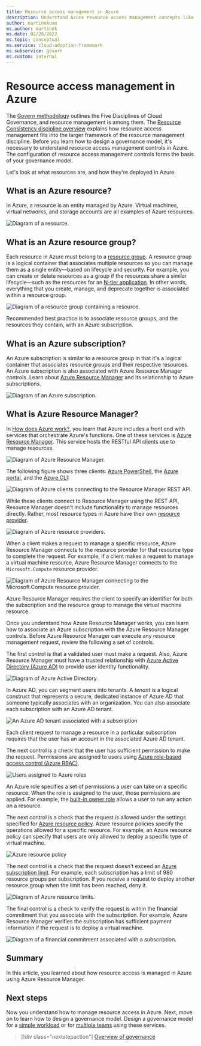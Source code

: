 ```yaml
---
title: Resource access management in Azure
description: Understand Azure resource access management concepts like Azure Resource Manager, subscriptions, resource groups, and resources.
author: martinekuan
ms.author: martinek
ms.date: 02/28/2022
ms.topic: conceptual
ms.service: cloud-adoption-framework
ms.subservice: govern
ms.custom: internal
---
```


# Resource access management in Azure

The [Govern methodology](../index.md) outlines the Five Disciplines of Cloud Governance, and resource management is among them. The [Resource Consistency discipline overview](./index.md) explains how resource access management fits into the larger framework of the resource management discipline. Before you learn how to design a governance model, it's necessary to understand resource access management controls in Azure. The configuration of resource access management controls forms the basis of your governance model.

Let's look at what resources are, and how they're deployed in Azure.

## What is an Azure resource?

In Azure, a resource is an entity managed by Azure. Virtual machines, virtual networks, and storage accounts are all examples of Azure resources.

![Diagram of a resource.](../../_images/govern/design/governance-1-9.png)

## What is an Azure resource group?

Each resource in Azure must belong to a [resource group](/azure/azure-resource-manager/management/overview#resource-groups). A resource group is a logical container that associates multiple resources so you can manage them as a single entity—based on lifecycle and security. For example, you can create or delete resources as a group if the resources share a similar lifecycle—such as the resources for an [N-tier application](/azure/architecture/guide/architecture-styles/n-tier). In other words, everything that you create, manage, and deprecate together is associated within a resource group.

![Diagram of a resource group containing a resource.](../../_images/govern/design/governance-1-10.png)

Recommended best practice is to associate resource groups, and the resources they contain, with an Azure subscription.

## What is an Azure subscription?

An Azure subscription is similar to a resource group in that it's a logical container that associates resource groups and their respective resources. An Azure subscription is also associated with Azure Resource Manager controls. Learn about [Azure Resource Manager](/training/modules/use-azure-resource-manager/) and its relationship to Azure subscriptions.

![Diagram of an Azure subscription.](../../_images/govern/design/governance-1-11.png)

## What is Azure Resource Manager?

In [How does Azure work?](../../get-started/what-is-azure.md), you learn that Azure includes a front end with services that orchestrate Azure's functions. One of these services is [Azure Resource Manager](/azure/azure-resource-manager/). This service hosts the RESTful API clients use to manage resources.

![Diagram of Azure Resource Manager.](../../_images/govern/design/governance-1-12.png)

The following figure shows three clients: [Azure PowerShell](/powershell/azure/), the [Azure portal](https://portal.azure.com), and the [Azure CLI](/cli/azure/):

![Diagram of Azure clients connecting to the Resource Manager REST API.](../../_images/govern/design/governance-1-13.png)

While these clients connect to Resource Manager using the REST API, Resource Manager doesn't include functionality to manage resources directly. Rather, most resource types in Azure have their own [resource provider](/azure/azure-resource-manager/management/overview#terminology).

![Diagram of Azure resource providers.](../../_images/govern/design/governance-1-14.png)

When a client makes a request to manage a specific resource, Azure Resource Manager connects to the resource provider for that resource type to complete the request. For example, if a client makes a request to manage a virtual machine resource, Azure Resource Manager connects to the `Microsoft.Compute` resource provider.

![Diagram of Azure Resource Manager connecting to the Microsoft.Compute resource provider.](../../_images/govern/design/governance-1-15.png)

Azure Resource Manager requires the client to specify an identifier for both the subscription and the resource group to manage the virtual machine resource.

Once you understand how Azure Resource Manager works, you can learn how to associate an Azure subscription with the Azure Resource Manager controls. Before Azure Resource Manager can execute any resource management request, review the following a set of controls.

The first control is that a validated user must make a request. Also, Azure Resource Manager must have a trusted relationship with [Azure Active Directory (Azure AD)](/azure/active-directory/) to provide user identity functionality.

![Diagram of Azure Active Directory.](../../_images/govern/design/governance-1-16.png)

In Azure AD, you can segment users into tenants. A *tenant* is a logical construct that represents a secure, dedicated instance of Azure AD that someone typically associates with an organization. You can also associate each subscription with an Azure AD tenant.

![An Azure AD tenant associated with a subscription](../../_images/govern/design/governance-1-17.png)

Each client request to manage a resource in a particular subscription requires that the user has an account in the associated Azure AD tenant.

The next control is a check that the user has sufficient permission to make the request. Permissions are assigned to users using [Azure role-based access control (Azure RBAC)](/azure/role-based-access-control/).

![Users assigned to Azure roles](../../_images/govern/design/governance-1-18.png)

An Azure role specifies a set of permissions a user can take on a specific resource. When the role is assigned to the user, those permissions are applied. For example, the [built-in owner role](/azure/role-based-access-control/built-in-roles#owner) allows a user to run any action on a resource.

The next control is a check that the request is allowed under the settings specified for [Azure resource policy](/azure/governance/policy/). Azure resource policies specify the operations allowed for a specific resource. For example, an Azure resource policy can specify that users are only allowed to deploy a specific type of virtual machine.

![Azure resource policy](../../_images/govern/design/governance-1-19.png)

The next control is a check that the request doesn't exceed an [Azure subscription limit](/azure/azure-resource-manager/management/azure-subscription-service-limits). For example, each subscription has a limit of 980 resource groups per subscription. If you receive a request to deploy another resource group when the limit has been reached, deny it.

![Diagram of Azure resource limits.](../../_images/govern/design/governance-1-20.png)

The final control is a check to verify the request is within the financial commitment that you associate with the subscription. For example, Azure Resource Manager verifies the subscription has sufficient payment information if the request is to deploy a virtual machine.

![Diagram of a financial commitment associated with a subscription.](../../_images/govern/design/governance-1-21.png)

## Summary

In this article, you learned about how resource access is managed in Azure using Azure Resource Manager.

## Next steps

Now you understand how to manage resource access in Azure. Next, move on to learn how to design a governance model. Design a governance model for a [simple workload](./governance-simple-workload.md) or for [multiple teams](./governance-multiple-teams.md) using these services.

> [!div class="nextstepaction"]
> [Overview of governance](../index.md)
